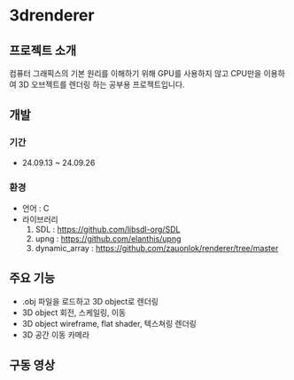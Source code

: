 # 3drenderer
## 프로젝트 소개
컴퓨터 그래픽스의 기본 원리를 이해하기 위해 GPU를 사용하지 않고 CPU만을 이용하여 3D 오브젝트를 렌더링 하는 공부용 프로젝트입니다.
## 개발
### 기간
- 24.09.13 ~ 24.09.26
### 환경
- 언어 : C
- 라이브러리
  1. SDL : https://github.com/libsdl-org/SDL
  2. upng : https://github.com/elanthis/upng
  3. dynamic_array : https://github.com/zauonlok/renderer/tree/master
## 주요 기능
- .obj 파일을 로드하고 3D object로 렌더링
- 3D object 회전, 스케일링, 이동
- 3D object wireframe, flat shader, 텍스쳐링 렌더링
- 3D 공간 이동 카메라
## 구동 영상
